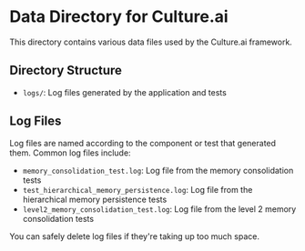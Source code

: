 # Data Directory for Culture.ai

This directory contains various data files used by the Culture.ai framework.

## Directory Structure

- `logs/`: Log files generated by the application and tests

## Log Files

Log files are named according to the component or test that generated them. Common log files include:

- `memory_consolidation_test.log`: Log file from the memory consolidation tests
- `test_hierarchical_memory_persistence.log`: Log file from the hierarchical memory persistence tests
- `level2_memory_consolidation_test.log`: Log file from the level 2 memory consolidation tests

You can safely delete log files if they're taking up too much space. 
